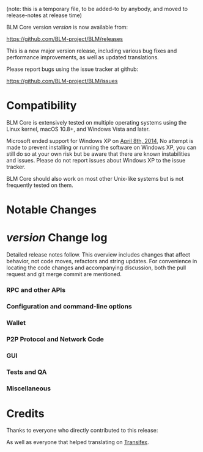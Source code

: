 (note: this is a temporary file, to be added-to by anybody, and moved to release-notes at release time)

BLM Core version *version* is now available from:

  <https://github.com/BLM-project/BLM/releases>

This is a new major version release, including various bug fixes and
performance improvements, as well as updated translations.

Please report bugs using the issue tracker at github:

  <https://github.com/BLM-project/BLM/issues>

Compatibility
==============

BLM Core is extensively tested on multiple operating systems using
the Linux kernel, macOS 10.8+, and Windows Vista and later.

Microsoft ended support for Windows XP on [April 8th, 2014](https://www.microsoft.com/en-us/WindowsForBusiness/end-of-xp-support),
No attempt is made to prevent installing or running the software on Windows XP, you
can still do so at your own risk but be aware that there are known instabilities and issues.
Please do not report issues about Windows XP to the issue tracker.

BLM Core should also work on most other Unix-like systems but is not
frequently tested on them.

Notable Changes
===============



*version* Change log
=================

Detailed release notes follow. This overview includes changes that affect
behavior, not code moves, refactors and string updates. For convenience in locating
the code changes and accompanying discussion, both the pull request and
git merge commit are mentioned.

### RPC and other APIs


### Configuration and command-line options


### Wallet


### P2P Protocol and Network Code


### GUI


### Tests and QA


### Miscellaneous


Credits
=======

Thanks to everyone who directly contributed to this release:


As well as everyone that helped translating on [Transifex](https://www.transifex.com/projects/p/BLM-project-translations/).
